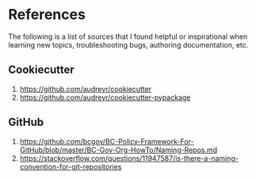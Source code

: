 # References

The following is a list of sources that I found helpful or inspirational when learning new topics, troubleshooting bugs, authoring documentation, etc.

## Cookiecutter

1. https://github.com/audreyr/cookiecutter
2. https://github.com/audreyr/cookiecutter-pypackage

## GitHub

1. https://github.com/bcgov/BC-Policy-Framework-For-GitHub/blob/master/BC-Gov-Org-HowTo/Naming-Repos.md
2. https://stackoverflow.com/questions/11947587/is-there-a-naming-convention-for-git-repositories
